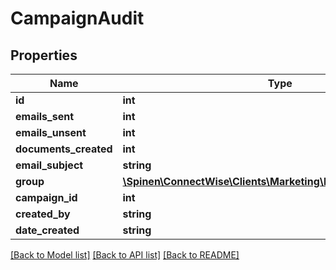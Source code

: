 # CampaignAudit

## Properties
Name | Type | Description | Notes
------------ | ------------- | ------------- | -------------
**id** | **int** |  | [optional] 
**emails_sent** | **int** |  | 
**emails_unsent** | **int** |  | [optional] 
**documents_created** | **int** |  | [optional] 
**email_subject** | **string** |  | [optional] 
**group** | [**\Spinen\ConnectWise\Clients\Marketing\Model\GroupReference**](GroupReference.md) |  | [optional] 
**campaign_id** | **int** |  | [optional] 
**created_by** | **string** |  | [optional] 
**date_created** | **string** |  | [optional] 

[[Back to Model list]](../README.md#documentation-for-models) [[Back to API list]](../README.md#documentation-for-api-endpoints) [[Back to README]](../README.md)


